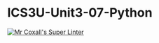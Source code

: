# ICS3U-Unit3-07-Python

[![Mr Coxall's Super Linter](https://github.com/Tyler-Bell/ICS3U-Unit3-07-Python/workflows/Mr%20Coxall's%20Super%20Linter/badge.svg)](https://github.com/Tyler-Bell/ICS3U-Unit3-07-Python/actions/)
